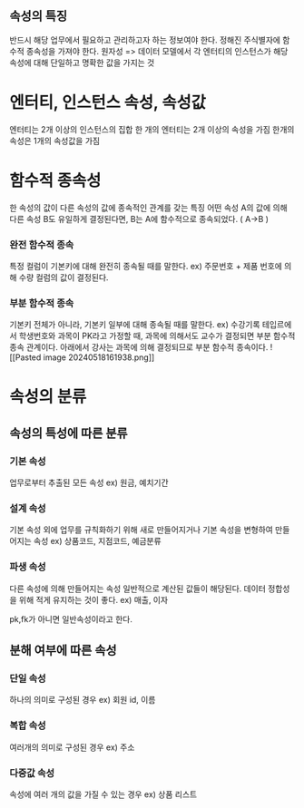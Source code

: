 ## 속성의 특징
반드시 해당 업무에서 필요하고 관리하고자 하는 정보여야 한다.
정해진 주식별자에 함수적 종속성을 가져야 한다. 
원자성 => 데이터 모델에서 각 엔터티의 인스턴스가 해당 속성에 대해 단일하고 명확한 값을 가지는 것
# 엔터티, 인스턴스 속성, 속성값
엔터티는 2개 이상의 인스턴스의 집합
한 개의 엔터티는 2개 이상의 속성을 가짐
한개의 속성은 1개의 속성값을 가짐

# 함수적 종속성
한 속성의 값이 다른 속성의 값에 종속적인 관계를 갖는 특징
어떤 속성 A의 값에 의해 다른 속성 B도 유일하게 결정된다면, B는 A에 함수적으로 종속되었다. ( A->B )
### 완전 함수적 종속
특정 컬럼이 기본키에 대해 완전히 종속될 때를 말한다.
ex) 주문번호 + 제품 번호에 의해 수량 컬럼의 값이 결정된다.
### 부분 함수적 종속
기본키 전체가 아니라, 기본키 일부에 대해 종속될 때를 말한다.
ex) 수강기록 테입르에서 학생번호와 과목이 PK라고 가정할 때, 과목에 의해서도 교수가 결정되면 부분 함수적 종속 관계이다.
아래에서 강사는 과목에 의해 결정되므로 부분 함수적 종속이다.
![[Pasted image 20240518161938.png]]

# 속성의 분류
## 속성의 특성에 따른 분류
### 기본 속성
업무로부터 추출된 모든 속성
ex) 원금, 예치기간
### 설계 속성
기본 속성 외에 업무를 규칙화하기 위해 새로 만들어지거나 기본 속성을 변형하여 만들어지는 속성
ex) 상품코드, 지점코드, 예금분류
### 파생 속성
다른 속성에 의해 만들어지는 속성
일반적으로 계산된 값들이 해당된다.
데이터 정합성을 위해 적게 유지하는 것이 좋다.
ex) 매출, 이자


pk,fk가 아니면 일반속성이라고 한다.
## 분해 여부에 따른 속성
### 단일 속성
하나의 의미로 구성된 경우
ex) 회원 id, 이름
### 복합 속성
여러개의 의미로 구성된 경우
ex) 주소
### 다중값 속성
속성에 여러 개의 값을 가질 수 있는 경우
ex) 상품 리스트